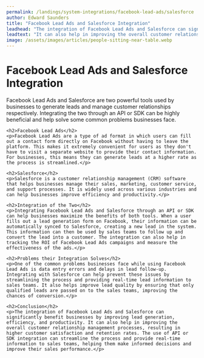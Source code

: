 ```yaml
---
permalink: /landings/system-integrations/facebook-lead-ads/salesforce
author: Edward Saunders
title: "Facebook Lead Ads and Salesforce Integration"
leadhead: "The integration of Facebook Lead Ads and Salesforce can significantly benefit businesses by improving lead generation, efficiency, and productivity"
leadtext: "It can also help in improving the overall customer relationship management processes, resulting in higher customer satisfaction and retention rates. The use of API or SDK integration can streamline the process and provide real-time information to sales teams, helping them make informed decisions and improve their sales performance."
image: /assets/images/articles/people-sitting-near-table.webp
---
```

<div class="arttext">	<h1>Facebook Lead Ads and Salesforce Integration</h1>
	<p>Facebook Lead Ads and Salesforce are two powerful tools used by businesses to generate leads and manage customer relationships respectively. Integrating the two through an API or SDK can be highly beneficial and help solve some common problems businesses face.</p>

	<h2>Facebook Lead Ads</h2>
	<p>Facebook Lead Ads are a type of ad format in which users can fill out a contact form directly on Facebook without having to leave the platform. This makes it extremely convenient for users as they don't have to visit a separate website to provide their contact information. For businesses, this means they can generate leads at a higher rate as the process is streamlined.</p>

	<h2>Salesforce</h2>
	<p>Salesforce is a customer relationship management (CRM) software that helps businesses manage their sales, marketing, customer service, and support processes. It is widely used across various industries and can help businesses improve efficiency and productivity.</p>

	<h2>Integration of the Two</h2>
	<p>Integrating Facebook Lead Ads and Salesforce through an API or SDK can help businesses maximize the benefits of both tools. When a user fills out a lead generation form on Facebook, their information can be automatically synced to Salesforce, creating a new lead in the system. This information can then be used by sales teams to follow up and convert the lead into a customer. The integration can also help in tracking the ROI of Facebook Lead Ads campaigns and measure the effectiveness of the ads.</p>

	<h2>Problems their Integration Solves</h2>
	<p>One of the common problems businesses face while using Facebook Lead Ads is data entry errors and delays in lead follow-up. Integrating with Salesforce can help prevent these issues by streamlining the process and providing real-time lead information to sales teams. It also helps improve lead quality by ensuring that only qualified leads are passed on to the sales teams, improving the chances of conversion.</p>

	<h2>Conclusion</h2>
	<p>The integration of Facebook Lead Ads and Salesforce can significantly benefit businesses by improving lead generation, efficiency, and productivity. It can also help in improving the overall customer relationship management processes, resulting in higher customer satisfaction and retention rates. The use of API or SDK integration can streamline the process and provide real-time information to sales teams, helping them make informed decisions and improve their sales performance.</p>
</div>
